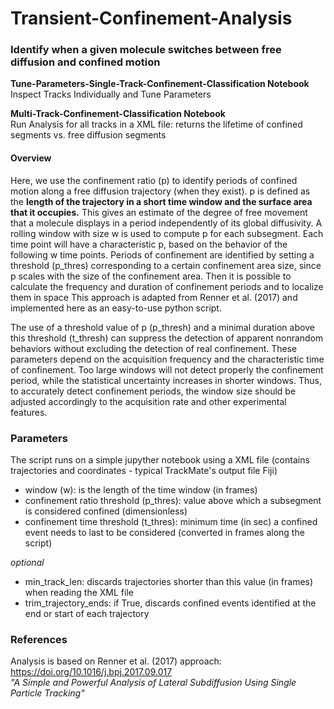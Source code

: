 # Transient-Confinement-Analysis
### Identify when a given molecule switches between free diffusion and confined motion

**Tune-Parameters-Single-Track-Confinement-Classification Notebook** <br>
Inspect Tracks Individually and Tune Parameters

**Multi-Track-Confinement-Classification Notebook** <br> 
Run Analysis for all tracks in a XML file: returns the lifetime of confined segments vs. free diffusion segments

#### Overview

Here, we use the confinement ratio (p) to identify periods of confined motion along a free diffusion trajectory (when they exist).
p is defined as the **length of the trajectory in a short time window and the surface area that it occupies.**
This gives an estimate of the degree of free movement that a molecule displays in a period independently of its global diffusivity.
A rolling window with size w is used to compute p for each subsegment. Each time point will have a characteristic p, based on the behavior of the 
following w time points. Periods of confinement are identified by setting a threshold (p_thres) corresponding to a certain confinement area size, 
since p scales with the size of the confinement area. Then it is possible to calculate the frequency and duration of confinement periods and to localize them in space
This approach is adapted from Renner et al. (2017) and implemented here as an easy-to-use python script.

The use of a threshold value of p (p_thresh) and a minimal duration above this threshold (t_thresh) can suppress the detection of apparent nonrandom behaviors without excluding the detection 
of real confinement. These parameters depend on the acquisition frequency and the characteristic time of confinement. 
Too large windows will not detect properly the confinement period, while the statistical uncertainty increases in shorter windows. 
Thus, to accurately detect confinement periods, the window size should be adjusted accordingly to the acquisition rate and other experimental features.

### Parameters

The script runs on a simple jupyther notebook using a XML file (contains trajectories and coordinates - typical TrackMate's output file Fiji)

- window (w): is the length of the time window (in frames)
- confinement ratio threshold (p_thres): value above which a subsegment is considered confined (dimensionless)
- confinement time threshold (t_thres): minimum time (in sec) a confined event needs to last to be considered (converted in frames along the script)

*optional*
- min_track_len: discards trajectories shorter than this value (in frames) when reading the XML file
- trim_trajectory_ends: if True, discards confined events identified at the end or start of each trajectory

### References
Analysis is based on Renner et al. (2017) approach: https://doi.org/10.1016/j.bpj.2017.09.017 <br>
*"A Simple and Powerful Analysis of Lateral Subdiffusion Using Single Particle Tracking"*
